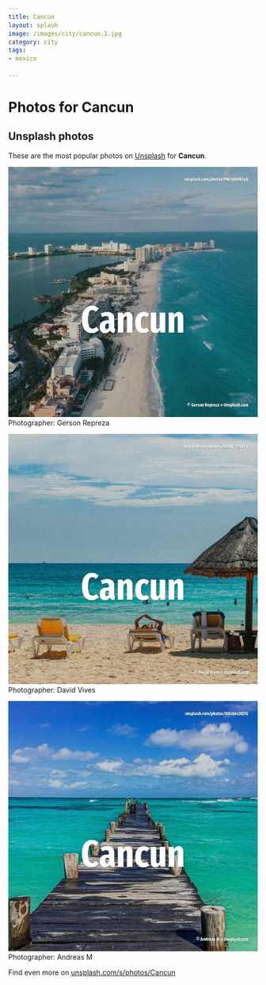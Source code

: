 ```yaml
---
title: Cancun
layout: splash
image: /images/city/cancun.1.jpg
category: city
tags:
- mexico

---
```

# Photos for Cancun
 
## Unsplash photos
These are the most popular photos on [Unsplash](https://unsplash.com) for **Cancun**.
 
![Cancun](/images/city/cancun.1.jpg)
Photographer:  Gerson Repreza
 
![Cancun](/images/city/cancun.2.jpg)
Photographer:  David Vives
 
![Cancun](/images/city/cancun.3.jpg)
Photographer:  Andreas M
 
Find even more on [unsplash.com/s/photos/Cancun](https://unsplash.com/s/photos/Cancun)
 
